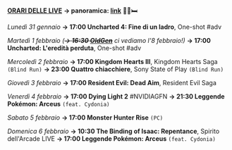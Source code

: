 <b><u>ORARI DELLE LIVE</u></b>
<b>→ panoramica: <a href="https://trello.com/b/iKwdSGf3/sabaku">link</a></b> 🦠🤒🛏️

<i>Lunedì 31 gennaio</i>
<b>→ 17:00 Uncharted 4: Fine di un ladro</b>, One-shot #adv

<i>Martedì 1 febbraio </i>
<i>(<s><b>→ 16:30 <a href="https://www.twitch.tv/oldgenproject">OldGen</a></b></s> ci vediamo l'8 febbraio!)</i>
<b>→ 17:00 Uncharted: L'eredità perduta</b>, One-shot #adv

<i>Mercoledì 2 febbraio</i>
<b>→ 17:00 Kingdom Hearts III</b>, Kingdom Hearts Saga <code>(Blind Run)</code>
<b>→ 23:00 Quattro chiacchiere</b>, Sony State of Play <code>(Blind Run)</code>

<i>Giovedì 3 febbraio</i>
<b>→ 17:00 Resident Evil: Dead Aim</b>, Resident Evil Saga

<i>Venerdì 4 febbraio</i>
<b>→ 17:00 Dying Light 2</b> #NVIDIAGFN
<b>→ 21:30 Leggende Pokémon: Arceus</b> <code>(feat. Cydonia)</code>

<i>Sabato 5 febbraio</i>
<b>→ 17:00 Monster Hunter Rise</b> <code>(PC)</code>

<i>Domenica 6 febbraio</i>
<b>→ 10:30 The Binding of Isaac: Repentance</b>, Spirito dell'Arcade LIVE
<b>→ 17:00 Leggende Pokémon: Arceus</b> <code>(feat. Cydonia)</code>
